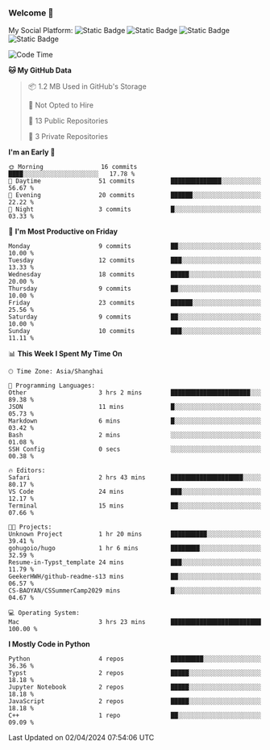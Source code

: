 ### Welcome 👋

<!--
**CheneyNine/CheneyNine** is a ✨ _special_ ✨ repository because its `README.md` (this file) appears on your GitHub profile.

Here are some ideas to get you started:

- 🔭 I’m currently working on ...
- 🌱 I’m currently learning ...
- 👯 I’m looking to collaborate on ...
- 🤔 I’m looking for help with ...
- 💬 Ask me about ...
- 📫 How to reach me: ...
- 😄 Pronouns: ...
- ⚡ Fun fact: ...
-->

My Social Platform:
![Static Badge](https://img.shields.io/badge/_-CheneyNine-black?style=flat&logo=Github&logoColor=white&cacheSeconds=https%3A%2F%2Fgithub.com%2FCheneyNine)
![Static Badge](https://img.shields.io/badge/_-cheneynine.top-purple?style=flat&logo=googlehome&logoColor=white&link=https%3A%2F%2Fwww.cheneynine.top)
![Static Badge](https://img.shields.io/badge/_-CQU__Cheney-green?style=flat&logo=wechat&logoColor=white&link=https%3A%2F%2Fwww.linkedin.com%2Fin%2Fyinan-chen-9b09202b9%2F)
![Static Badge](https://img.shields.io/badge/_-Cheney-blue?style=flat&logo=linkedin&logoColor=white&link=https%3A%2F%2Fwww.linkedin.com%2Fin%2Fyinan-chen-9b09202b9%2F)


<!--START_SECTION:waka-->
![Code Time](http://img.shields.io/badge/Code%20Time-4%20hrs%2010%20mins-blue)


**🐱 My GitHub Data** 

> 📦 1.2 MB Used in GitHub's Storage 
 > 
> 🚫 Not Opted to Hire
 > 
> 📜 13 Public Repositories 
 > 
> 🔑 3 Private Repositories 
 > 
**I'm an Early 🐤** 

```text
🌞 Morning                16 commits          ████░░░░░░░░░░░░░░░░░░░░░   17.78 % 
🌆 Daytime                51 commits          ██████████████░░░░░░░░░░░   56.67 % 
🌃 Evening                20 commits          ██████░░░░░░░░░░░░░░░░░░░   22.22 % 
🌙 Night                  3 commits           █░░░░░░░░░░░░░░░░░░░░░░░░   03.33 % 
```
📅 **I'm Most Productive on Friday** 

```text
Monday                   9 commits           ██░░░░░░░░░░░░░░░░░░░░░░░   10.00 % 
Tuesday                  12 commits          ███░░░░░░░░░░░░░░░░░░░░░░   13.33 % 
Wednesday                18 commits          █████░░░░░░░░░░░░░░░░░░░░   20.00 % 
Thursday                 9 commits           ██░░░░░░░░░░░░░░░░░░░░░░░   10.00 % 
Friday                   23 commits          ██████░░░░░░░░░░░░░░░░░░░   25.56 % 
Saturday                 9 commits           ██░░░░░░░░░░░░░░░░░░░░░░░   10.00 % 
Sunday                   10 commits          ███░░░░░░░░░░░░░░░░░░░░░░   11.11 % 
```


📊 **This Week I Spent My Time On** 

```text
🕑︎ Time Zone: Asia/Shanghai

💬 Programming Languages: 
Other                    3 hrs 2 mins        ██████████████████████░░░   89.38 % 
JSON                     11 mins             █░░░░░░░░░░░░░░░░░░░░░░░░   05.73 % 
Markdown                 6 mins              █░░░░░░░░░░░░░░░░░░░░░░░░   03.42 % 
Bash                     2 mins              ░░░░░░░░░░░░░░░░░░░░░░░░░   01.08 % 
SSH Config               0 secs              ░░░░░░░░░░░░░░░░░░░░░░░░░   00.38 % 

🔥 Editors: 
Safari                   2 hrs 43 mins       ████████████████████░░░░░   80.17 % 
VS Code                  24 mins             ███░░░░░░░░░░░░░░░░░░░░░░   12.17 % 
Terminal                 15 mins             ██░░░░░░░░░░░░░░░░░░░░░░░   07.66 % 

🐱‍💻 Projects: 
Unknown Project          1 hr 20 mins        ██████████░░░░░░░░░░░░░░░   39.41 % 
gohugoio/hugo            1 hr 6 mins         ████████░░░░░░░░░░░░░░░░░   32.59 % 
Resume-in-Typst_template 24 mins             ███░░░░░░░░░░░░░░░░░░░░░░   11.79 % 
GeekerHWH/github-readme-s13 mins             ██░░░░░░░░░░░░░░░░░░░░░░░   06.57 % 
CS-BAOYAN/CSSummerCamp2029 mins              █░░░░░░░░░░░░░░░░░░░░░░░░   04.67 % 

💻 Operating System: 
Mac                      3 hrs 23 mins       █████████████████████████   100.00 % 
```

**I Mostly Code in Python** 

```text
Python                   4 repos             █████████░░░░░░░░░░░░░░░░   36.36 % 
Typst                    2 repos             █████░░░░░░░░░░░░░░░░░░░░   18.18 % 
Jupyter Notebook         2 repos             █████░░░░░░░░░░░░░░░░░░░░   18.18 % 
JavaScript               2 repos             █████░░░░░░░░░░░░░░░░░░░░   18.18 % 
C++                      1 repo              ██░░░░░░░░░░░░░░░░░░░░░░░   09.09 % 
```




 Last Updated on 02/04/2024 07:54:06 UTC
<!--END_SECTION:waka-->


